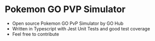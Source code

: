 # Pokemon GO PVP Simulator

- Open source Pokemon GO PvP Simulator by GO Hub
- Written in Typescript with Jest Unit Tests and good test coverage
- Feel free to contribute
